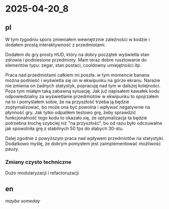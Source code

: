 # 2025-04-20_8
## pl
W tym tygodniu sporo zmieniałem wewnętrznie zależności w kodzie i dodałem prostą interaktywność z przedmiotami.

Dodałem do gry prosty HUD, który na dobry początek wyświetla stan zdrowia i podniesione przedmioty.
Mam teraz dobre rusztowanie do elementów typu: zegar, stan postaci, cooldowny umiejętności itp. 

Praca nad przedmiotami całkiem mi poszła: w tym momencie banana można podnieść i wyświetla się on w ekwipunku na górze ekranu.
Narazie nie zmienia on żadnych statystyk, popracuję nad tym w dalszej kolejności.
Poza tym miałęm taką zabawną sytuację.
Jak już napisałem kawałek kodu odpowiedzialny za wyświetlanie przedmiotów w ekwipunku to spojrzałem na to i pomyślałem sobie, że na przyszłość trzeba ją będzie zoptymalizować, bo może ona być powolna i wpływać negatywnie na płynność gry.
Jak tylko odpaliłem testowo grę, żeby sprawdzić funkcjonalność tego kodu to okazało się, że optymalizacja ta będzie potrzebna trochę szybciej niż "na przyszłość", bo od razu było odczuwalne jak spowolniła grę z stabilnych 50 fps do słabych 30-stu.

Dalej zgodnie z powyższym praca nad wpływem przedmiotów na statystyki.
Dodatkowo myślę, że dobrym pomysłem jest zaimplementować możliwość pauzy.

### Zmiany czysto techniczne
Dużo modularyzacji i refactoruzacji

## en
*maybe someday*
